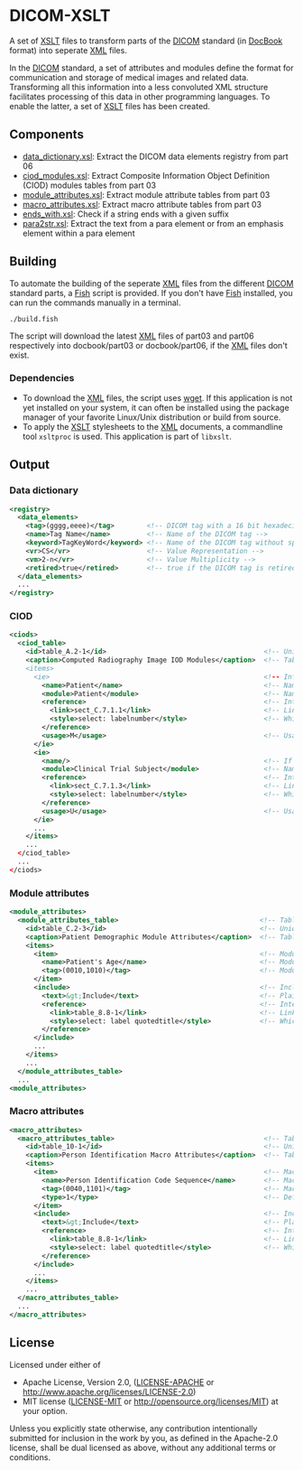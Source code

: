 # DICOM-XSLT

A set of [XSLT] files to transform parts of the [DICOM] standard (in [DocBook] format) into seperate [XML] files.

In the [DICOM] standard, a set of attributes and modules define the format for communication and storage of medical images and related data.
Transforming all this information into a less convoluted XML structure facilitates processing of this data in other programming languages.
To enable the latter, a set of [XSLT] files has been created.


## Components

* [data_dictionary.xsl](src/data_dictionary.xsl): Extract the DICOM data elements registry from part 06
* [ciod_modules.xsl](src/ciod_modules.xsl): Extract Composite Information Object Definition (CIOD) modules tables from part 03
* [module_attributes.xsl](src/module_attributes.xsl): Extract module attribute tables from part 03
* [macro_attributes.xsl](src/macro_attributes.xsl): Extract macro attribute tables from part 03
* [ends_with.xsl](src/ends_with.xsl): Check if a string ends with a given suffix
* [para2str.xsl](src/para2str.xsl): Extract the text from a para element or from an emphasis element within a para element

## Building

To automate the building of the seperate [XML] files from the different [DICOM] standard parts, a [Fish] script is provided. If you don't have [Fish] installed, you can run the commands manually in a terminal.

```fish
./build.fish
```

The script will download the latest [XML] files of part03 and part06 respectively into docbook/part03 or docbook/part06, if the [XML] files don't exist.

### Dependencies

- To download the [XML] files, the script uses [wget]. If this application is not yet installed on your system, 
it can often be installed using the package manager of your favorite Linux/Unix distribution or build from source.
- To apply the [XSLT] stylesheets to the [XML] documents, a commandline tool `xsltproc` is used. This application is part of `libxslt`. 


## Output

### Data dictionary

```xml
<registry>
  <data_elements>
    <tag>(gggg,eeee)</tag>        <!-- DICOM tag with a 16 bit hexadecimal value of the group and element number -->
    <name>Tag Name</name>         <!-- Name of the DICOM tag -->
    <keyword>TagKeyWord</keyword> <!-- Name of the DICOM tag without spaces -->
    <vr>CS</vr>                   <!-- Value Representation -->
    <vm>2-n</vr>                  <!-- Value Multiplicity -->
    <retired>true</retired>       <!-- true if the DICOM tag is retired -->
  </data_elements>
  ...
</registry>
```

### CIOD

```xml
<ciods>
  <ciod_table>
    <id>table_A.2-1</id>                                       <!-- Unique identifier of the table (often used by xref elements to refer to other tables in the document.) -->
    <caption>Computed Radiography Image IOD Modules</caption>  <!-- Table caption
    <items>
      <ie>                                                     <!-- Information Entity -->
        <name>Patient</name>                                   <!-- Name of the IE -->
        <module>Patient</module>                               <!-- Name of the Module -->
        <reference>                                            <!-- Internal reference to another section or table. -->
          <link>sect_C.7.1.1</link>                            <!-- Link to the section or table -->
          <style>select: labelnumber</style>                   <!-- Which item or attribute to select or view -->
        </reference>
        <usage>M</usage>                                       <!-- Usage requirements of the IE in the module -->
      </ie>
      <ie>
        <name/>                                                <!-- If the name is empty, the remaining elements should be appended to the previous one -->
        <module>Clinical Trial Subject</module>                <!-- Name of the Module -->
        <reference>                                            <!-- Internal reference to another section or table. -->
          <link>sect_C.7.1.3</link>                            <!-- Link to the section or table -->
          <style>select: labelnumber</style>                   <!-- Which item or attribute to select or view -->
        </reference>
        <usage>U</usage>                                       <!-- Usage requirements of the IE in the module -->
      </ie>
      ...  
    </items>
    ... 
  </ciod_table>
  ...
</ciods> 
```

### Module attributes

```xml
<module_attributes>
  <module_attributes_table>                                   <!-- Table with module attributes -->
    <id>table_C.2-3</id>                                      <!-- Unique identifier of the table -->
    <caption>Patient Demographic Module Attributes</caption>  <!-- Table caption -->
    <items>
      <item>                                                  <!-- Module attribute item -->
        <name>Patient's Age</name>                            <!-- Module attribute name -->
        <tag>(0010,1010)</tag>                                <!-- Module attribute tag -->
      </item>
      <include>                                               <!-- Include another table with module or macro attributes -->
        <text>&gt;Include</text>                              <!-- Plain text of the first column without any text replacement for xref node(s) -->
        <reference>                                           <!-- Internal reference to another section or table. -->
          <link>table_8.8-1</link>                            <!-- Link to the section or table -->
          <style>select: label quotedtitle</style>            <!-- Which item or attribute to select or view -->
        </reference>
      </include>
      ...
    </items>
    ...
  </module_attributes_table>
  ...
<module_attributes>
```

### Macro attributes

```xml
<macro_attributes>
  <macro_attributes_table>                                     <!-- Table with macro attributes -->
    <id>table_10-1</id>                                        <!-- Unique identifier of the table -->
    <caption>Person Identification Macro Attributes</caption>  <!-- Table caption -->
    <items>
      <item>                                                   <!-- Macro attribute item -->
        <name>Person Identification Code Sequence</name>       <!-- Macro attribute name -->
        <tag>(0040,1101)</tag>                                 <!-- Macro attribute tag -->
        <type>1</type>                                         <!-- Defines if an attribute is required or optional -->
      </item>
      <include>                                                <!-- Include another table with macro attributes -->
        <text>&gt;Include</text>                               <!-- Plain text of the first column without any text replacement for xref node(s) -->
        <reference>                                            <!-- Internal reference to another section or table. -->
          <link>table_8.8-1</link>                             <!-- Link to the section or table -->
          <style>select: label quotedtitle</style>             <!-- Which item or attribute to select or view -->
        </reference>
      </include>
      ...
    </items>
    ...
  </macro_attributes_table>
  ...
</macro_attributes>
```

## License

Licensed under either of

- Apache License, Version 2.0, ([LICENSE-APACHE](LICENSE-APACHE) or <http://www.apache.org/licenses/LICENSE-2.0>)
- MIT license ([LICENSE-MIT](LICENSE-MIT) or <http://opensource.org/licenses/MIT>) at your option.

Unless you explicitly state otherwise, any contribution intentionally submitted for inclusion in the work by you, as defined in the Apache-2.0 license, shall be dual licensed as above, without any additional terms or conditions.

[XSLT]: https://www.w3.org/TR/xslt/
[DICOM]: https://www.dicomstandard.org
[DocBook]: https://docbook.org/
[XML]: https://www.w3.org/TR/xml-entity-names/
[Fish]: https://fishshell.com/
[wget]: https://www.gnu.org/software/wget/
[xsltproc]: https://gitlab.gnome.org/GNOME/libxslt

